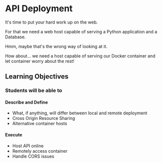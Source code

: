 # API Deployment

It's time to put your hard work up on the web.

For that we need a web host capable of serving a Python application and a Database.

Hmm, maybe that's the wrong way of looking at it.

How about... we need a host capable of serving our Docker container and let container worry about the rest!

## Learning Objectives

### Students will be able to

#### Describe and Define

- What, if anything, will differ between local and remote deployment
- Cross Origin Resource Sharing
- Alternative container hosts

#### Execute

- Host API online
- Remotely access container
- Handle CORS issues
